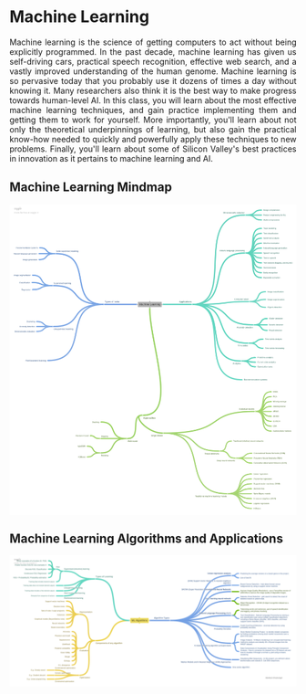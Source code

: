 # Machine Learning

<p style="text-align: justify">Machine learning is the science of getting computers to act without being explicitly programmed. In the past decade, machine learning has given us self-driving cars, practical speech recognition, effective web search, and a vastly improved understanding of the human genome. Machine learning is so pervasive today that you probably use it dozens of times a day without knowing it. Many researchers also think it is the best way to make progress towards human-level AI. In this class, you will learn about the most effective machine learning techniques, and gain practice implementing them and getting them to work for yourself. More importantly, you'll learn about not only the theoretical underpinnings of learning, but also gain the practical know-how needed to quickly and powerfully apply these techniques to new problems. Finally, you'll learn about some of Silicon Valley's best practices in innovation as it pertains to machine learning and AI.
<p/>

## Machine Learning Mindmap
<img align="Center" alt="MLM" src="./Machine Learning Mindmap.png" />

## Machine Learning Algorithms and Applications
<img align="Center" alt="MLAA" src="./Algorithms and Applications.png" />